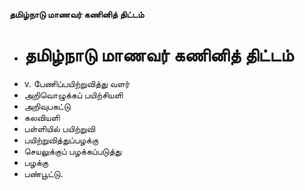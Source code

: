 **தமிழ்நாடு மாணவர் கணினித் திட்டம்**
- # தமிழ்நாடு மாணவர் கணினித் திட்டம்
- v. பேணிப்பயிற்றுவித்து வளர்
- அறிவொழுக்கப் பயிற்சியளி
- அறிவுபகட்டு
-  கலவியளி
- பள்ளியில் பயிற்றுவி
- பயிற்றுவித்துப்பழக்கு
- செயலுக்குப் பழக்கப்படுத்து
- பழக்கு
- பண்பூட்டு.

